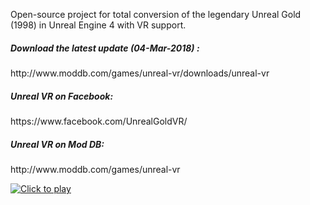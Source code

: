 Open-source project for total conversion of the legendary Unreal Gold (1998) in Unreal Engine 4 with VR support. 

<h5>Download the latest update (04-Mar-2018) :</h5>
http://www.moddb.com/games/unreal-vr/downloads/unreal-vr

<h5>Unreal VR on Facebook:</h5>
https://www.facebook.com/UnrealGoldVR/

<h5>Unreal VR on Mod DB:</h5>
http://www.moddb.com/games/unreal-vr

[![Click to play](https://raw.githubusercontent.com/kwstasg/UnrealVR/master/Content/Splash/EdSplash.png)](https://www.youtube.com/watch?v=jFP_eGd76uI)
